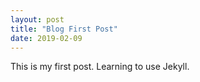 ```yaml
---
layout: post
title: "Blog First Post"
date: 2019-02-09
---
```

This is my first post. Learning to use Jekyll.
